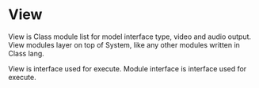 # View

View is Class module list for model interface type, video and audio output.
View modules layer on top of System, like any other modules written in Class lang.

View is interface used for execute.
Module interface is interface used for execute.